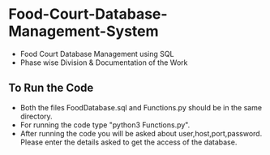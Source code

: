 # Food-Court-Database-Management-System
- Food Court Database Management using SQL
- Phase wise Division &amp; Documentation of the Work  
## To Run the Code
  - Both the files FoodDatabase.sql and Functions.py should be in the same directory.
  - For running the code type "python3 Functions.py".
  - After running the code you will be asked about user,host,port,password. Please enter the details asked to get the access of the database.
